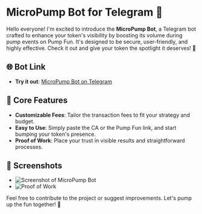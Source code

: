 # MicroPump Bot for Telegram 🤖

Hello everyone! I'm excited to introduce the **MicroPump Bot**, a Telegram bot crafted to enhance your token's visibility by boosting its volume during pump events on Pump Fun. It's designed to be secure, user-friendly, and highly effective. Check it out and give your token the spotlight it deserves! 🚀

## 🌐 Bot Link
- **Try it out**: [MicroPump Bot on Telegram](https://t.me/micropump_bot)

## 🎯 Core Features
- **Customizable Fees**: Tailor the transaction fees to fit your strategy and budget.
- **Easy to Use**: Simply paste the CA or the Pump Fun link, and start bumping your token's presence.
- **Proof of Work**: Place your trust in visible results and straightforward processes.

## 📸 Screenshots
- ![Screenshot of MicroPump Bot](placeholder_for_screenshot.png)
- ![Proof of Work](placeholder_for_proof_of_work.png)

Feel free to contribute to the project or suggest improvements. Let's pump up the fun together! 🎉

